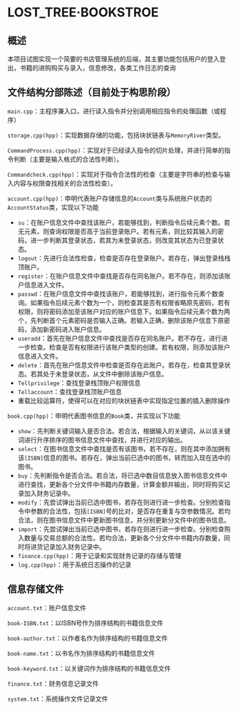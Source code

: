 # LOST_TREE·BOOKSTROE

## 概述
本项目试图实现一个简要的书店管理系统的后端，其主要功能包括用户的登入登出，书籍的进购购买与录入，信息修改，各类工作日志的查询

## 文件结构分部陈述（目前处于构思阶段）

`main.cpp`：主程序兼入口，进行读入指令并分别调用相应指令的处理函数（或程序）

`storage.cpp(hpp)`：实现数据存储的功能，包括块状链表与`MemoryRiver`类型。

`CommandProcess.cpp(hpp)`：实现对于已经读入指令的切片处理，并进行简单的指令判断（主要是输入格式的合法性判断）。

`Commandcheck.cpp(hpp)`：实现对于指令合法性的检查（主要是字符串的检查与输入内容与权限查找相关的合法性检查）。

`account.cpp(hpp)`：申明代表账户存储信息的`Account`类与系统账户状态的`AccountStatus`类，实现以下功能  
- `su`：在账户信息文件中查找该账户，若能够找到，判断指令后续元素个数。若无元素，则查询权限是否高于当前登录账户。若有元素，则比较其输入的密码，进一步判断其登录状态，若其为未登录状态，则改变其状态为已登录状态。
- `logout`：先进行合法性检查，检查是否存在登录账户。若存在，弹出登录栈栈顶账户。
- `register`：在账户信息文件中查找是否存在同名账户。若不存在，则添加该账户信息进入文件。
- `passwd`：在账户信息文件中查找该账户，若能够找到，进行指令元素个数查询。如果指令后续元素个数为一个，则检查其是否有权限省略原先密码，若有权限，则将密码添加至该账户对应的账户信息下。如果指令后续元素个数为两个，先判断首个元素密码是否输入正确。若输入正确，删除该账户信息下原密码，添加新密码进入账户信息。
- `useradd`：首先在账户信息文件中查找是否存在同名账户。若不存在，进行进一步检查。检查是否有权限进行该账户类型的创建。若有权限，则添加该账户信息进入文件。
- `delete`：首先在账户信息文件中检查是否存在此账户。若存在，检查其登录状态。若其处于未登录状态，从文件中删除该账户信息。
- `Tellprivilege`：查找登录栈顶账户权限信息
- `Tellaccount`：查找登录栈顶账户信息
- 重载比较运算符，使得可以在对应的块状链表中实现指定位置的插入删除操作

`book.cpp(hpp)`：申明代表图书信息的`Book`类，并实现以下功能
- `show`：先判断关键词输入是否合法。若合法，根据输入的关键词，从以该关键词进行升序排序的图书信息文件中查找，并进行对应的输出。
- `select`：在图书信息文件中查找是否有该图书，若不存在，则在其中添加拥有该`[ISBN]`信息的图书。若存在，弹出当前已选中的图书，转而加入现在选中的图书。
- `buy`：先判断指令是否合法。若合法，将已选中数目信息放入图书信息文件中进行查找，更新各个分文件中书籍内存数量，计算金额并输出，同时将购买记录加入财务记录中。
- `modify`：先尝试弹出当前已选中图书，若存在则进行进一步检查。分别检查指令中参数的合法性，包括`[ISBN]`号的比对，是否存在重复与空参数情况。若均合法，则在图书信息文件中更新图书信息，并分别更新分文件中的图书信息。
- `import`：先尝试弹出当前已选中图书，若存在则进行进一步检查。分别检查购入数量与交易总额的合法性。若均合法，更新各个分文件中书籍内存数量，同时将进货记录加入财务记录中。
- `finance.cpp(hpp)`：用于记录和实现财务记录的存储与管理
- `log.cpp(hpp)`：用于系统日志操作的记录

## 信息存储文件
`account.txt`：账户信息文件

`book-ISBN.txt`：以ISBN号作为排序结构的书籍信息文件

`book-author.txt`：以作者名作为排序结构的书籍信息文件

`book-name.txt`：以书名作为排序结构的书籍信息文件

`book-keyword.txt`：以关键词作为排序结构的书籍信息文件

`finance.txt`：财务信息记录文件

`system.txt`：系统操作文件记录文件
